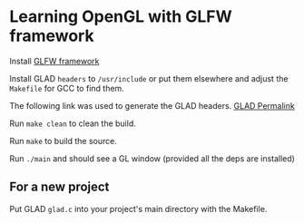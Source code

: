 # Learning OpenGL with GLFW framework #

Install [GLFW framework](https://www.glfw.org/)

Install GLAD `headers` to `/usr/include` or put them elsewhere and adjust the `Makefile` for GCC to find them.

The following link was used to generate the GLAD headers. [GLAD Permalink](https://glad.dav1d.de/#language=c&specification=gl&api=gl%3D4.6&api=gles1%3D1.0&api=gles2%3D3.2&api=glsc2%3Dnone&profile=core&loader=on)

Run `make clean` to clean the build.

Run `make` to build the source.

Run `./main` and should see a GL window (provided all the deps are installed)

## For a new project ##
Put GLAD ```glad.c``` into your project's main directory with the Makefile.
